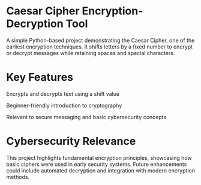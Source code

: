 # Caesar Cipher Encryption-Decryption Tool

A simple Python-based project demonstrating the Caesar Cipher, one of the earliest encryption techniques. 
It shifts letters by a fixed number to encrypt or decrypt messages while retaining spaces and special characters.

# Key Features

Encrypts and decrypts text using a shift value

Beginner-friendly introduction to cryptography

Relevant to secure messaging and basic cybersecurity concepts

# Cybersecurity Relevance

This project highlights fundamental encryption principles, showcasing how basic ciphers were used in early security systems.
Future enhancements could include automated decryption and integration with modern encryption methods.
